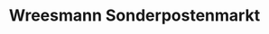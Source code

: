 ---
title: "Wreesmann Sonderpostenmarkt"
url: /grossschirma/wreesmann-sonderpostenmarkt/
shop: Kramladen
---